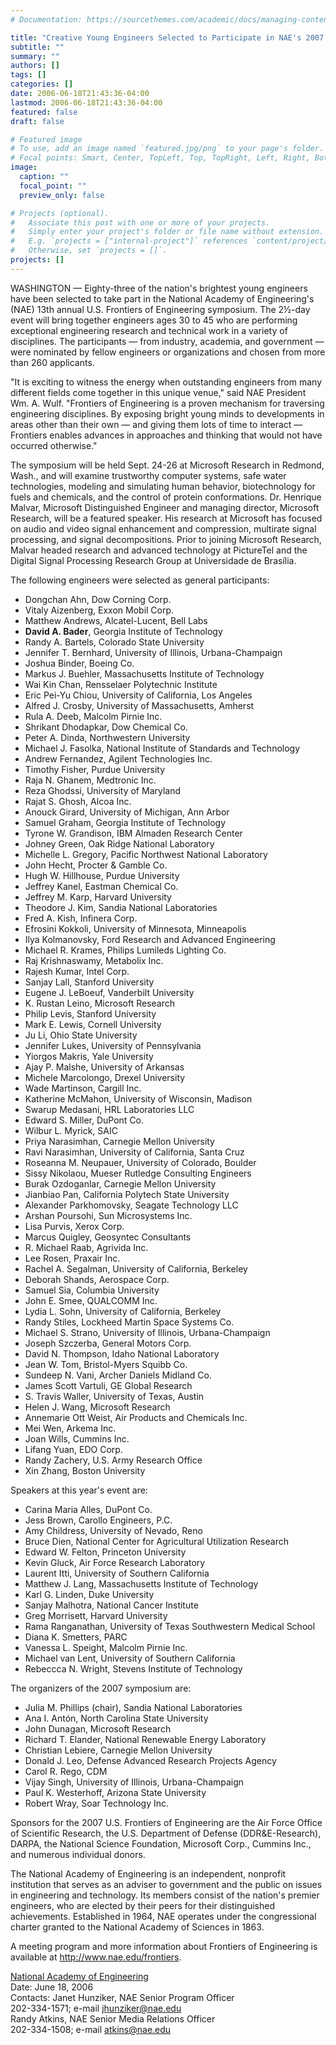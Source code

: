 ```yaml
---
# Documentation: https://sourcethemes.com/academic/docs/managing-content/

title: "Creative Young Engineers Selected to Participate in NAE's 2007 U.S. Frontiers of Engineering Symposium"
subtitle: ""
summary: ""
authors: []
tags: []
categories: []
date: 2006-06-18T21:43:36-04:00
lastmod: 2006-06-18T21:43:36-04:00
featured: false
draft: false

# Featured image
# To use, add an image named `featured.jpg/png` to your page's folder.
# Focal points: Smart, Center, TopLeft, Top, TopRight, Left, Right, BottomLeft, Bottom, BottomRight.
image:
  caption: ""
  focal_point: ""
  preview_only: false

# Projects (optional).
#   Associate this post with one or more of your projects.
#   Simply enter your project's folder or file name without extension.
#   E.g. `projects = ["internal-project"]` references `content/project/deep-learning/index.md`.
#   Otherwise, set `projects = []`.
projects: []
---
```



WASHINGTON — Eighty-three of the nation's brightest young engineers have been selected to take part in the National
Academy of Engineering's (NAE) 13th annual U.S. Frontiers of Engineering symposium. The 2½-day event will bring together
engineers ages 30 to 45 who are performing exceptional engineering research and technical work in a variety of disciplines.
The participants — from industry, academia, and government — were nominated by fellow engineers or organizations and
chosen from more than 260 applicants.

"It is exciting to witness the energy when outstanding engineers from many different fields come together in this unique
venue," said NAE President Wm. A. Wulf. "Frontiers of Engineering is a proven mechanism for traversing engineering
disciplines. By exposing bright young minds to developments in areas other than their own — and giving them lots of time to
interact — Frontiers enables advances in approaches and thinking that would not have occurred otherwise."

The symposium will be held Sept. 24-26 at Microsoft Research in Redmond, Wash., and will examine trustworthy computer
systems, safe water technologies, modeling and simulating human behavior, biotechnology for fuels and chemicals, and the
control of protein conformations. Dr. Henrique Malvar, Microsoft Distinguished Engineer and managing director, Microsoft
Research, will be a featured speaker. His research at Microsoft has focused on audio and video signal enhancement and
compression, multirate signal processing, and signal decompositions. Prior to joining Microsoft Research, Malvar headed
research and advanced technology at PictureTel and the Digital Signal Processing Research Group at Universidade de
Brasília.

The following engineers were selected as general participants:

* Dongchan Ahn, Dow Corning Corp.
* Vitaly Aizenberg, Exxon Mobil Corp.
* Matthew Andrews, Alcatel-Lucent, Bell Labs
* **David A. Bader**, Georgia Institute of Technology
* Randy A. Bartels, Colorado State University
* Jennifer T. Bernhard, University of Illinois, Urbana-Champaign
* Joshua Binder, Boeing Co.
* Markus J. Buehler, Massachusetts Institute of Technology
* Wai Kin Chan, Rensselaer Polytechnic Institute
* Eric Pei-Yu Chiou, University of California, Los Angeles
* Alfred J. Crosby, University of Massachusetts, Amherst
* Rula A. Deeb, Malcolm Pirnie Inc.
* Shrikant Dhodapkar, Dow Chemical Co.
* Peter A. Dinda, Northwestern University
* Michael J. Fasolka, National Institute of Standards and Technology
* Andrew Fernandez, Agilent Technologies Inc.
* Timothy Fisher, Purdue University
* Raja N. Ghanem, Medtronic Inc.
* Reza Ghodssi, University of Maryland
* Rajat S. Ghosh, Alcoa Inc.
* Anouck Girard, University of Michigan, Ann Arbor
* Samuel Graham, Georgia Institute of Technology
* Tyrone W. Grandison, IBM Almaden Research Center
* Johney Green, Oak Ridge National Laboratory
* Michelle L. Gregory, Pacific Northwest National Laboratory
* John Hecht, Procter & Gamble Co.
* Hugh W. Hillhouse, Purdue University
* Jeffrey Kanel, Eastman Chemical Co.
* Jeffrey M. Karp, Harvard University
* Theodore J. Kim, Sandia National Laboratories
* Fred A. Kish, Infinera Corp.
* Efrosini Kokkoli, University of Minnesota, Minneapolis
* Ilya Kolmanovsky, Ford Research and Advanced Engineering
* Michael R. Krames, Philips Lumileds Lighting Co.
* Raj Krishnaswamy, Metabolix Inc.
* Rajesh Kumar, Intel Corp.
* Sanjay Lall, Stanford University
* Eugene J. LeBoeuf, Vanderbilt University
* K. Rustan Leino, Microsoft Research
* Philip Levis, Stanford University
* Mark E. Lewis, Cornell University
* Ju Li, Ohio State University
* Jennifer Lukes, University of Pennsylvania
* Yiorgos Makris, Yale University
* Ajay P. Malshe, University of Arkansas
* Michele Marcolongo, Drexel University
* Wade Martinson, Cargill Inc.
* Katherine McMahon, University of Wisconsin, Madison
* Swarup Medasani, HRL Laboratories LLC
* Edward S. Miller, DuPont Co.
* Wilbur L. Myrick, SAIC
* Priya Narasimhan, Carnegie Mellon University
* Ravi Narasimhan, University of California, Santa Cruz
* Roseanna M. Neupauer, University of Colorado, Boulder
* Sissy Nikolaou, Mueser Rutledge Consulting Engineers
* Burak Ozdoganlar, Carnegie Mellon University
* Jianbiao Pan, California Polytech State University
* Alexander Parkhomovsky, Seagate Technology LLC
* Arshan Poursohi, Sun Microsystems Inc.
* Lisa Purvis, Xerox Corp.
* Marcus Quigley, Geosyntec Consultants
* R. Michael Raab, Agrivida Inc.
* Lee Rosen, Praxair Inc.
* Rachel A. Segalman, University of California, Berkeley
* Deborah Shands, Aerospace Corp.
* Samuel Sia, Columbia University
* John E. Smee, QUALCOMM Inc.
* Lydia L. Sohn, University of California, Berkeley
* Randy Stiles, Lockheed Martin Space Systems Co.
* Michael S. Strano, University of Illinois, Urbana-Champaign
* Joseph Szczerba, General Motors Corp.
* David N. Thompson, Idaho National Laboratory
* Jean W. Tom, Bristol-Myers Squibb Co.
* Sundeep N. Vani, Archer Daniels Midland Co.
* James Scott Vartuli, GE Global Research
* S. Travis Waller, University of Texas, Austin
* Helen J. Wang, Microsoft Research
* Annemarie Ott Weist, Air Products and Chemicals Inc.
* Mei Wen, Arkema Inc.
* Joan Wills, Cummins Inc.
* Lifang Yuan, EDO Corp.
* Randy Zachery, U.S. Army Research Office
* Xin Zhang, Boston University

Speakers at this year's event are:

* Carina Maria Alles, DuPont Co.
* Jess Brown, Carollo Engineers, P.C.
* Amy Childress, University of Nevado, Reno
* Bruce Dien, National Center for Agricultural Utilization Research
* Edward W. Felton, Princeton University
* Kevin Gluck, Air Force Research Laboratory
* Laurent Itti, University of Southern California
* Matthew J. Lang, Massachusetts Institute of Technology
* Karl G. Linden, Duke University
* Sanjay Malhotra, National Cancer Institute
* Greg Morrisett, Harvard University
* Rama Ranganathan, University of Texas Southwestern Medical School
* Diana K. Smetters, PARC
* Vanessa L. Speight, Malcolm Pirnie Inc.
* Michael van Lent, University of Southern California
* Rebeccca N. Wright, Stevens Institute of Technology

The organizers of the 2007 symposium are:

* Julia M. Phillips (chair), Sandia National Laboratories
* Ana I. Antón, North Carolina State University
* John Dunagan, Microsoft Research
* Richard T. Elander, National Renewable Energy Laboratory
* Christian Lebiere, Carnegie Mellon University
* Donald J. Leo, Defense Advanced Research Projects Agency
* Carol R. Rego, CDM
* Vijay Singh, University of Illinois, Urbana-Champaign
* Paul K. Westerhoff, Arizona State University
* Robert Wray, Soar Technology Inc.

Sponsors for the 2007 U.S. Frontiers of Engineering are the Air Force Office of Scientific Research, the U.S. Department of
Defense (DDR&E-Research), DARPA, the National Science Foundation, Microsoft Corp., Cummins Inc., and numerous
individual donors.

The National Academy of Engineering is an independent, nonprofit institution that serves as an adviser to government and the
public on issues in engineering and technology. Its members consist of the nation's premier engineers, who are elected by
their peers for their distinguished achievements. Established in 1964, NAE operates under the congressional charter granted
to the National Academy of Sciences in 1863.

A meeting program and more information about Frontiers of Engineering is available at <http://www.nae.edu/frontiers>.

[National Academy of Engineering](https://www.nae.edu/)   
Date: June 18, 2006  
Contacts: Janet Hunziker, NAE Senior Program Officer  
202-334-1571; e-mail <jhunziker@nae.edu>  
Randy Atkins, NAE Senior Media Relations Officer  
202-334-1508; e-mail <atkins@nae.edu>  
